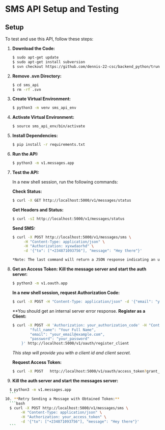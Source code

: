 # SMS API Setup and Testing

## Setup

To test and use this API, follow these steps:

1. **Download the Code:**
    ```bash
    $ sudo apt-get update
    $ sudo apt-get install subversion
    $ svn checkout https://github.com/dennis-22-csc/backend_python/trunk/api/sms_api
    ```

2. **Remove .svn Directory:**
    ```bash
    $ cd sms_api
    $ rm -rf .svn
    ```

3. **Create Virtual Environment:**
    ```bash
    $ python3 -m venv sms_api_env
    ```

4. **Activate Virtual Environment:**
    ```bash
    $ source sms_api_env/bin/activate
    ```

5. **Install Dependencies:**
    ```bash
    $ pip install -r requirements.txt
    ```

6. **Run the API:**
    ```bash
    $ python3 -m v1.messages.app
    ```

7. **Test the API:**

    In a new shell session, run the following commands:

    **Check Status:**
    ```bash
    $ curl -X GET http://localhost:5000/v1/messages/status
    ```

    **Get Headers and Status:**
    ```bash
    $ curl -sI http://localhost:5000/v1/messages/status
    ```

    **Send SMS:**
    ```bash
    $ curl -X POST http://localhost:5000/v1/messages/sms \
         -H "Content-Type: application/json" \
         -H "Authorization: xyxwdaorhd" \
         -d '{"to": ["+234871093756"], "message": "Hey there"}' 

    *Note: The last command will return a JSON response indicating an unauthorized request.*

8. **Get an Access Token:**
	**Kill the message server and start the auth server:**
    ```bash
    $ python3 -m v1.oauth.app
    ```
    
    **In a new shell session, request Authorization Code:**
    ```bash
    $ curl -X POST -H "Content-Type: application/json" -d '{"email": "your_email@example.com"}' http://localhost:5000/v1/oauth/auth_code
    ```
	**You should get an internal server error response. 
    **Register as a Client:**
    ```bash
    $ curl -X POST -H 'Authorization: your_authorization_code' -H "Content-Type: application/json" -d '{
            "full_name": "Your Full Name",
            "email": "your_email@example.com",
            "password": "your_password"
        }' http://localhost:5000/v1/oauth/register_client
    ```

    *This step will provide you with a client id and client secret.*

    **Request Access Token:**
    ```bash
    $ curl -X POST   http://localhost:5000/v1/oauth/access_token?grant_type=client_credentials   -H 'Content-Type: application/x-www-form-urlencoded'   -d 'client_id=your_client_id&client_secret=your_client_secret'
    ```

9. **Kill the auth server and start the messages server:**
  ```bash
    $ python3 -m v1.messages.app
    ```  
10. **Retry Sending a Message with Obtained Token:**
    ```bash
    $ curl -X POST http://localhost:5000/v1/messages/sms \
         -H "Content-Type: application/json" \
         -H "Authorization: your_access_token" \
         -d '{"to": ["+234871093756"], "message": "Hey there"}'
    ```

